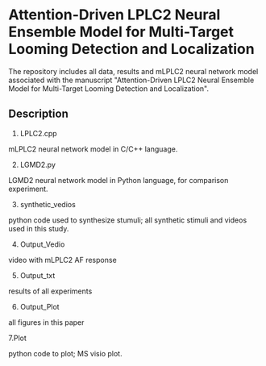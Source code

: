 # Attention-Driven LPLC2 Neural Ensemble Model for Multi-Target Looming Detection and Localization

The repository includes all data, results and mLPLC2 neural network model associated with the manuscript "Attention-Driven LPLC2 Neural Ensemble Model for Multi-Target Looming Detection and Localization".

## Description

1. LPLC2.cpp

  mLPLC2 neural network model in C/C++ language.
  
2. LGMD2.py

  LGMD2 neural network model in Python language, for comparison experiment.
  
3. synthetic_vedios

  python code used to synthesize stumuli; all synthetic stimuli and videos used in this study.
  
4. Output_Vedio

  video with mLPLC2 AF response
  
5. Output_txt

  results of all experiments
  
6. Output_Plot

  all figures in this  paper
  
7.Plot

  python code to plot; MS visio plot.
